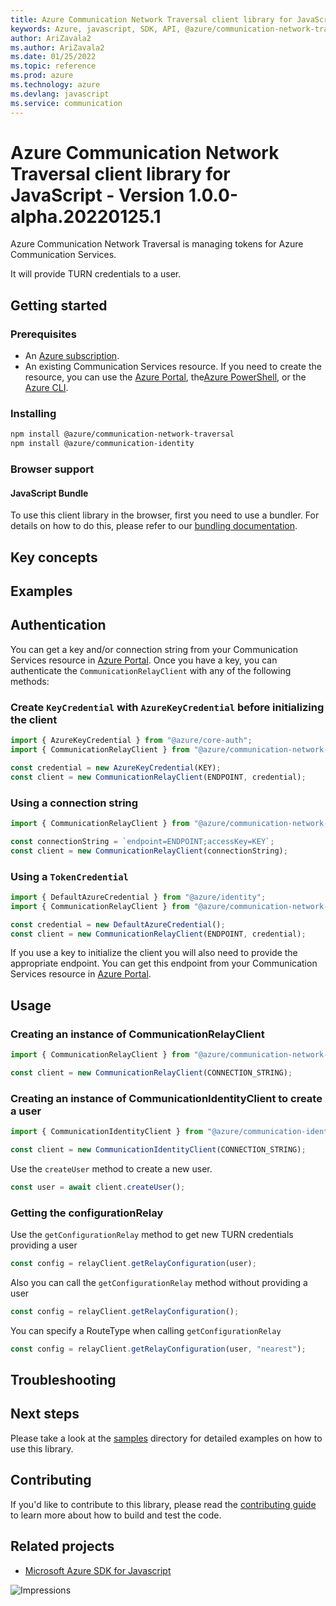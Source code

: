 ```yaml
---
title: Azure Communication Network Traversal client library for JavaScript
keywords: Azure, javascript, SDK, API, @azure/communication-network-traversal, communication
author: AriZavala2
ms.author: AriZavala2
ms.date: 01/25/2022
ms.topic: reference
ms.prod: azure
ms.technology: azure
ms.devlang: javascript
ms.service: communication
---
```

# Azure Communication Network Traversal client library for JavaScript - Version 1.0.0-alpha.20220125.1 


Azure Communication Network Traversal is managing tokens for Azure Communication Services. 

It will provide TURN credentials to a user.

## Getting started

### Prerequisites

- An [Azure subscription][azure_sub].
- An existing Communication Services resource. If you need to create the resource, you can use the [Azure Portal][azure_portal], the[Azure PowerShell][azure_powershell], or the [Azure CLI][azure_cli].

### Installing

```bash
npm install @azure/communication-network-traversal
npm install @azure/communication-identity
```

### Browser support

#### JavaScript Bundle

To use this client library in the browser, first you need to use a bundler. For details on how to do this, please refer to our [bundling documentation](https://aka.ms/AzureSDKBundling).

## Key concepts

## Examples

## Authentication

You can get a key and/or connection string from your Communication Services resource in [Azure Portal][azure_portal]. Once you have a key, you can authenticate the `CommunicationRelayClient` with any of the following methods:

### Create `KeyCredential` with `AzureKeyCredential` before initializing the client

```typescript
import { AzureKeyCredential } from "@azure/core-auth";
import { CommunicationRelayClient } from "@azure/communication-network-traversal";

const credential = new AzureKeyCredential(KEY);
const client = new CommunicationRelayClient(ENDPOINT, credential);
```

### Using a connection string

```typescript
import { CommunicationRelayClient } from "@azure/communication-network-traversal";

const connectionString = `endpoint=ENDPOINT;accessKey=KEY`;
const client = new CommunicationRelayClient(connectionString);
```

### Using a `TokenCredential`

```typescript
import { DefaultAzureCredential } from "@azure/identity";
import { CommunicationRelayClient } from "@azure/communication-network-traversal";

const credential = new DefaultAzureCredential();
const client = new CommunicationRelayClient(ENDPOINT, credential);
```

If you use a key to initialize the client you will also need to provide the appropriate endpoint. You can get this endpoint from your Communication Services resource in [Azure Portal][azure_portal].

## Usage

### Creating an instance of CommunicationRelayClient

```typescript
import { CommunicationRelayClient } from "@azure/communication-network-traversal";

const client = new CommunicationRelayClient(CONNECTION_STRING);
```

### Creating an instance of CommunicationIdentityClient to create a user

```typescript
import { CommunicationIdentityClient } from "@azure/communication-identity";

const client = new CommunicationIdentityClient(CONNECTION_STRING);
```

Use the `createUser` method to create a new user.

```typescript
const user = await client.createUser();
```

### Getting the configurationRelay

Use the `getConfigurationRelay` method to get new TURN credentials providing a user

```typescript
const config = relayClient.getRelayConfiguration(user);
```

Also you can call the `getConfigurationRelay` method without providing a user

```typescript
const config = relayClient.getRelayConfiguration();
```

You can specify a RouteType when calling `getConfigurationRelay`

```typescript
const config = relayClient.getRelayConfiguration(user, "nearest");
```

## Troubleshooting

## Next steps

Please take a look at the
[samples](https://github.com/Azure/azure-sdk-for-js/blob/main/sdk/communication/communication-network-traversal/samples)
directory for detailed examples on how to use this library.

## Contributing

If you'd like to contribute to this library, please read the [contributing guide](https://github.com/Azure/azure-sdk-for-js/blob/main/CONTRIBUTING.md) to learn more about how to build and test the code.

## Related projects

- [Microsoft Azure SDK for Javascript](https://github.com/Azure/azure-sdk-for-js)

[azure_cli]: https://docs.microsoft.com/cli/azure
[azure_sub]: https://azure.microsoft.com/free/
[azure_portal]: https://portal.azure.com
[azure_powershell]: https://docs.microsoft.com/powershell/module/az.communication/new-azcommunicationservice

![Impressions](https://azure-sdk-impressions.azurewebsites.net/api/impressions/azure-sdk-for-js)

